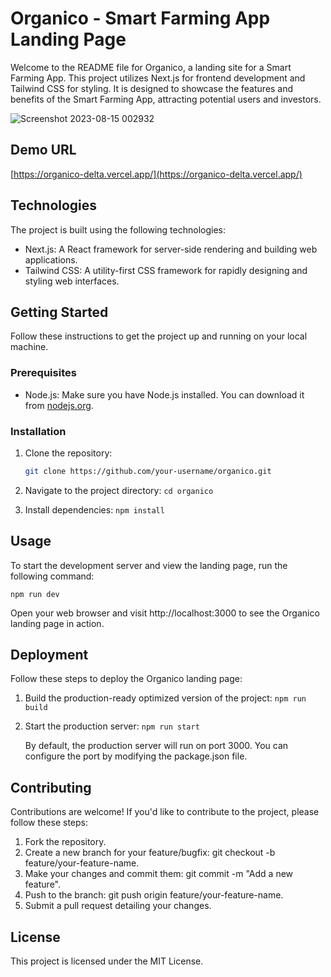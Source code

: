 # Organico - Smart Farming App Landing Page

Welcome to the README file for Organico, a landing site for a Smart Farming App. This project utilizes Next.js for frontend development and Tailwind CSS for styling. It is designed to showcase the features and benefits of the Smart Farming App, attracting potential users and investors.

![Screenshot 2023-08-15 002932](https://github.com/ElvinEga/organico/assets/12608507/31197662-5267-41e6-b8f8-8a9dd79af5b4)

## Demo URL

[https://organico-delta.vercel.app/](https://organico-delta.vercel.app/)

## Technologies

The project is built using the following technologies:

- Next.js: A React framework for server-side rendering and building web applications.
- Tailwind CSS: A utility-first CSS framework for rapidly designing and styling web interfaces.

## Getting Started

Follow these instructions to get the project up and running on your local machine.

### Prerequisites

- Node.js: Make sure you have Node.js installed. You can download it from [nodejs.org](https://nodejs.org/).

### Installation

1. Clone the repository:

   ```bash
   git clone https://github.com/your-username/organico.git
   ```

2. Navigate to the project directory:
   `cd organico`
3. Install dependencies:
   `npm install`

## Usage

To start the development server and view the landing page, run the following command:

`npm run dev`

Open your web browser and visit http://localhost:3000 to see the Organico landing page in action.

## Deployment

Follow these steps to deploy the Organico landing page:

1. Build the production-ready optimized version of the project:
   `npm run build`
2. Start the production server:
   `npm run start`

   By default, the production server will run on port 3000. You can configure the port by modifying the package.json file.

## Contributing

Contributions are welcome! If you'd like to contribute to the project, please follow these steps:

1. Fork the repository.
2. Create a new branch for your feature/bugfix: git checkout -b feature/your-feature-name.
3. Make your changes and commit them: git commit -m "Add a new feature".
4. Push to the branch: git push origin feature/your-feature-name.
5. Submit a pull request detailing your changes.

## License

This project is licensed under the MIT License.
